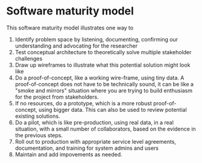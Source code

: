 # Software maturity model

This software maturity model illustrates one way to 

1. Identify problem space by listening, documenting, confirming our understanding and advocating for the researcher
2. Test conceptual architecture to theoretically solve multiple stakeholder challenges
3. Draw up wireframes to illustrate what this potential solution might look like
4. Do a proof-of-concept, like a working wire-frame, using tiny data. A proof-of-concept does not have to be technically sound, it can be like a "smoke and mirrors" situation where you are trying to build enthusiasm for the project from stakeholders.
5. If no resources, do a prototype, which is a more robust proof-of-concept, using bigger data. This can also be used to review potential existing solutions.
6. Do a pilot, which is like pre-production, using real data, in a real situation, with a small number of collaborators, based on the evidence in the previous steps.
7. Roll out to production with appropriate service level agreements, documentation, and training for system admins and users
8. Maintain and add impovements as needed.
